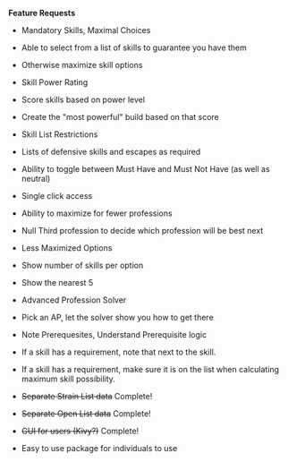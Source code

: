 **Feature Requests**
- Mandatory Skills, Maximal Choices
 - Able to select from a list of skills to guarantee you have them
 - Otherwise maximize skill options

- Skill Power Rating
 - Score skills based on power level
 - Create the "most powerful" build based on that score

- Skill List Restrictions
 - Lists of defensive skills and escapes as required
 - Ability to toggle between Must Have and Must Not Have (as well as neutral)
 - Single click access

- Ability to maximize for fewer professions
 - Null Third profession to decide which profession will be best next

- Less Maximized Options
 - Show number of skills per option
 - Show the nearest 5

- Advanced Profession Solver
 - Pick an AP, let the solver show you how to get there

- Note Prerequesites, Understand Prerequisite logic
 - If a skill has a requirement, note that next to the skill.
 - If a skill has a requirement, make sure it is on the list when calculating maximum skill possibility.

- ~~Separate Strain List data~~  Complete!

- ~~Separate Open List data~~  Complete!

- ~~GUI for users (Kivy?)~~  Complete!

- Easy to use package for individuals to use

